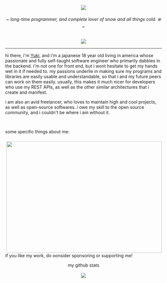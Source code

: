 <div align="center">
    <img src="https://github.com/irisuwastaken/irisuwastaken/blob/main/bananer.png?raw=true" />
    <h6>~ <i>long-time programmer, and complete lover of snow and all things cold. ❄️</i> ~</h6>
    <!-- badges -->
    <img src="https://visitor-badge.glitch.me/badge?page_id=irisuwastaken.irisuwastaken" />
</div>

<hr />

hi there, i'm [Yuki](https://github.com/irisuwastaken), and i'm a japanese 18 year old living in america whose passionate and fully self-taught software engineer who primarily dabbles in the backend. i'm not one for front end, but i wont hesitate to get my hands wet in it if needed to. my passions underlie in making sure my programs and libraries are easily usable and understandable, so that i and my future peers can work on them easily. usually, this makes it much nicer for developers who use my REST APIs, as well as the other similar architectures that i create and manifest.

i am also an avid freelancer, who loves to maintain high and cool projects, as well as open-source softwares. i owe my skill to the open source community, and i couldn't be where i am without it.

<br />

some specific things about me:
### <img align="right" src="https://m.media-amazon.com/images/I/61qBaKk+88L._SL1000_.jpg" width="500" height="360" />
```js
class Yuki extends Programmer {
    age = 18;
    pronouns = "she / her";
    languages = [JavaScript, CSharp, Lua, Rust, C++, Haskell]; // order from most used to least
        
    constructor() {
        super("JavaScript"); // programmer constructor takes a main language parameter
        
        // do it if you dare.
        this.pattable = false;
    }
    
    pat() {
        return "*patted Yuki*";
    }
}
```

if you like my work, do oonsider sponsoring or supporting me!

<div align="center">
    my github stats
    <br />
    <br />
    <img src="https://github-readme-stats.vercel.app/api?username=irisuwastaken">
</div>
